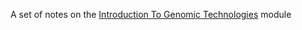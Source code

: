 A set of notes on the [Introduction To Genomic Technologies](https://www.coursera.org/learn/introduction-genomics) module
